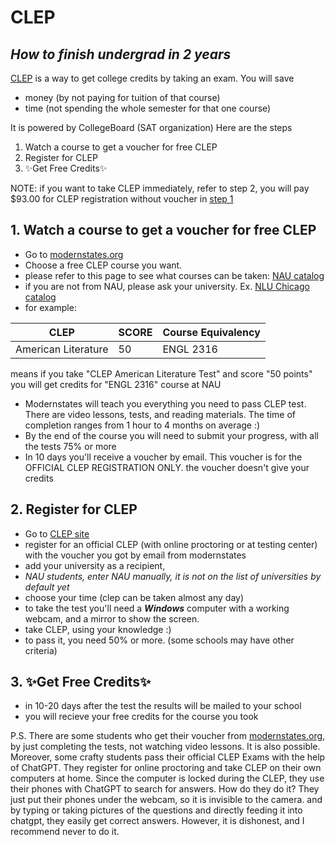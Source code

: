 # CLEP
## _How to finish undergrad in 2 years_


[CLEP](https://clep.collegeboard.org/) is a way to get college credits by taking an exam. You will save 
- money (by not paying for tuition of that course)
- time (not spending the whole semester for that one course) 

It is powered by CollegeBoard (SAT organization)
Here are the steps
1. Watch a course to get a voucher for free CLEP
2. Register for CLEP
3. ✨Get Free Credits✨

NOTE: if you want to take CLEP immediately, refer to step 2, you will pay $93.00 for CLEP registration without voucher in [step 1](https://github.com/asalamatov/clep/edit/main/README.md#1-watch-a-course-to-get-a-voucher-for-free-clep)


## 1. Watch a course to get a voucher for free CLEP

- Go to [modernstates.org](https://modernstates.org/course)
- Choose a free CLEP course you want.
- please refer to this page to see what courses can be taken: [NAU catalog](https://www.na.edu/documents/academics/catalog.pdf#page=41)
- if you are not from NAU, please ask your university. Ex. [NLU Chicago catalog](https://nl.edu/media/nledu/content-assets/documents/student-services/office-of-the-registrar/registrar-forms/CLEP-Examination-Spring-2022.pdf)
- for example: 

| CLEP | SCORE | Course Equivalency |
| --- | --- | --- |
|  American Literature | 50 | ENGL 2316 |
means if you take "CLEP American Literature Test" and score "50 points" you will get credits for "ENGL 2316" course at NAU
- Modernstates will teach you everything you need to pass CLEP test. There are video lessons, tests, and reading materials. The time of completion ranges from 1 hour to 4 months on average :)
- By the end of the course you will need to submit your progress, with all the tests 75% or more
- In 10 days you'll receive a voucher by email. This voucher is for the OFFICIAL CLEP REGISTRATION ONLY. the voucher doesn't give your credits


## 2. Register for CLEP 

- Go to [CLEP site](https://clep.collegeboard.org/)
- register for an official CLEP (with online proctoring or at testing center) with the voucher you got by email from modernstates
- add your university as a recipient, 
- _NAU students, enter NAU manually, it is not on the list of universities by default yet_
- choose your time (clep can be taken almost any day)
- to take the test you'll need a _**Windows**_ computer with a working webcam, and a mirror to show the screen.
- take CLEP, using your knowledge :)
- to pass it, you need 50% or more. (some schools may have other criteria)

## 3. ✨Get Free Credits✨
- in 10-20 days after the test the results will be mailed to your school
- you will recieve your free credits for the course you took

P.S. There are some students who get their voucher from [modernstates.org](https://modernstates.org/course), by just completing the tests, not watching video lessons. It is also possible. Moreover, some crafty students pass their official CLEP Exams with the help of ChatGPT. They register for online proctoring and take CLEP on their own computers at home. Since the computer is locked during the CLEP, they use their phones with ChatGPT to search for answers. How do they do it? They just put their phones under the webcam, so it is invisible to the camera. and by typing or taking pictures of the questions and directly feeding it into chatgpt, they easily get correct answers. However, it is dishonest, and I recommend never to do it.

